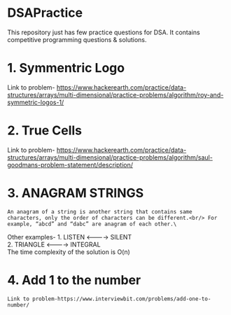 # DSAPractice
This repository just has few practice questions for DSA. 
It contains competitive programming questions & solutions.

# 1. Symmentric Logo
  Link to problem- https://www.hackerearth.com/practice/data-structures/arrays/multi-dimensional/practice-problems/algorithm/roy-and-symmetric-logos-1/
  
# 2. True Cells
  Link to problem- https://www.hackerearth.com/practice/data-structures/arrays/multi-dimensional/practice-problems/algorithm/saul-goodmans-problem-statement/description/

# 3. ANAGRAM STRINGS
    An anagram of a string is another string that contains same characters, only the order of characters can be different.<br/> For example, “abcd” and “dabc” are anagram of each other.\
  Other examples- 1. LISTEN <----> SILENT\
                  2. TRIANGLE <----> INTEGRAL\
  The time complexity of the solution is O(n)
# 4. Add 1 to the number
    Link to problem-https://www.interviewbit.com/problems/add-one-to-number/
